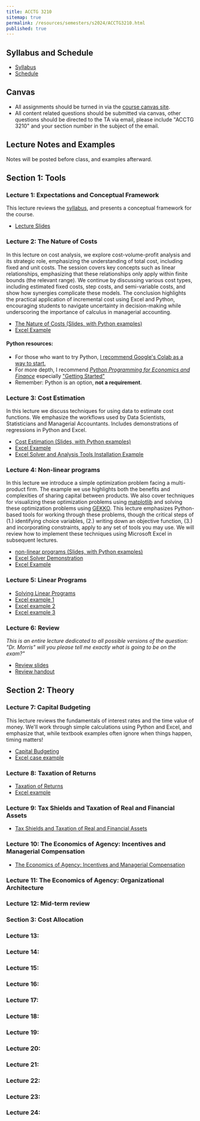```yaml
---
title: ACCTG 3210
sitemap: true
permalink: /resources/semesters/s2024/ACCTG3210.html
published: true
---
```


## Syllabus and Schedule
- [Syllabus](/resources/semesters/s2024/ACCTG3210Syl.html)
- [Schedule](https://arthurhowardmorris.github.io/resources/semesters/s2024/ACCTG3210Syl.html#course-schedule-and-outline)

## Canvas
- All assignments should be turned in via the [course canvas
  site](https://canvas.ust.hk/courses/54660).
- All content related questions should be submitted via canvas, other questions should be directed to the TA via email, please include "ACCTG 3210" and your section number in the subject of the email.

## Lecture Notes and Examples
Notes will be posted before class, and examples afterward.

## Section 1: Tools 
### Lecture 1: Expectations and Conceptual Framework
This lecture reviews the [syllabus](/resources/semesters/s2024/ACCTG3210Syl.html), and presents a conceptual framework for the course.
- [Lecture Slides](https://arthurhowardmorris.github.io/assets/slides/acct3210/S1/Lecture1SlidesIntroductiontoMA.slides.html)

### Lecture 2: The Nature of Costs  
In this lecture on cost analysis, we explore cost-volume-profit analysis and
its strategic role, emphasizing the understanding of total cost, including
fixed and unit costs. The session covers key concepts such as linear
relationships, emphasizing that these relationships only apply within finite
bounds (the relevant range). We continue by discussing various cost types,
including estimated fixed costs, step costs, and semi-variable costs, and show
how synergies complicate these models. The conclusion highlights the practical
application of incremental cost using Excel and Python, encouraging students to
navigate uncertainty in decision-making while underscoring the importance of
calculus in managerial accounting.
- [The Nature of Costs (Slides, with Python examples)](https://arthurhowardmorris.github.io/assets/slides/acct3210/S2/Session2Slides.slides.html)
- [Excel Example](https://arthurhowardmorris.github.io/assets/slides/acct3210/S2/Problem1.xlsx)

#### Python resources:
- For those who want to try Python, [I recommend Google's Colab as a way to start.](https://colab.research.google.com)
- For more depth, I recommend [_Python Programming for Economics and Finance_](https://python-programming.quantecon.org/intro.html) especially ["Getting Started"](https://python-programming.quantecon.org/getting_started.html)
- Remember: Python is an option, __not a requirement__.

### Lecture 3: Cost Estimation 
In this lecture we discuss techniques for using data to estimate cost
functions. We emphasize the workflows used by Data Scientists, Statisticians
and Managerial Accountants. Includes demonstrations of regressions in Python
and Excel.
- [Cost Estimation (Slides, with Python examples)](https://arthurhowardmorris.github.io/assets/slides/acct3210/S3/Lecture3CostEstimation.slides.html)
- [Excel Example](https://arthurhowardmorris.github.io/assets/slides/acct3210/S3/Problem2and3.xlsx)
- [Excel Solver and Analysis Tools Installation Example](https://hkust.zoom.us/rec/share/JS34u7vTilbizUIamCgTx3Qoo1W6CALwyX6S3EwSjKlgdq4Srm4oNhABuGcuEaJr.n8TuwaayQxMFNZ0d)

### Lecture 4: Non-linear programs
In this lecture we introduce a simple optimization problem facing a
multi-product firm. The example we use highlights both the benefits and
complexities of sharing capital between products. We also cover techniques for
visualizing these optimization problems using
[matplotlib](https://matplotlib.org) and solving these optimization problems
using [GEKKO](https://gekko.readthedocs.io/en/latest/). This lecture emphasizes
Python-based tools for working through these problems, though the critical
steps of (1.) identifying choice variables, (2.) writing down an objective
function, (3.) and incorporating constraints, apply to any set of tools you may
use. We will review how to implement these techniques using Microsoft Excel in
subsequent lectures.
- [non-linear programs (Slides, with Python examples)](https://arthurhowardmorris.github.io/assets/slides/acct3210/S4/lecture4nonlinearProgramming.slides.html)
- [Excel Solver Demonstration](https://hkust.zoom.us/rec/share/M38rOhOqmzlzayYjKmWNt4G-y8VpWLSL_WpP24eGsnRSAk7cOJy_1YAymJ4I_sTI.f0oj0kGGvr30iThf)
- [Excel Example](https://arthurhowardmorris.github.io/assets/slides/acct3210/S4/nonlinearexample.xlsx)

### Lecture 5: Linear Programs 
- [Solving Linear Programs](https://arthurhowardmorris.github.io/assets/slides/acct3210/S5/SolvingLPs.slides.html)
- [Excel example 1](https://arthurhowardmorris.github.io/assets/slides/acct3210/S5/E1.xlsx)
- [Excel example 2](https://arthurhowardmorris.github.io/assets/slides/acct3210/S5/E2.xlsx)
- [Excel example 3](https://arthurhowardmorris.github.io/assets/slides/acct3210/S5/E3.xlsx)

### Lecture 6: Review 
_This is an entire lecture dedicated to all possible versions of the question: "Dr. Morris" will you please tell me exactly what is going to be on the exam?"_

<!-- /Users/cahalcaomh/ArthurHowardMorris.github.io/assets/slides/acct3210/S6/rev_slides.md -->
<!-- https://arthurhowardmorris.github.io/assets/slides/acct3210/S6/rev_slides.pdf -->
- [Review slides](https://arthurhowardmorris.github.io/assets/slides/acct3210/S6/rev_slides.pdf)
- [Review handout](https://arthurhowardmorris.github.io/assets/slides/acct3210/S6/rev_slides_handout.pdf)
## Section 2: Theory

### Lecture 7: Capital Budgeting
This lecture reviews the fundamentals of interest rates and the time value of money. We'll work through simple calculations using Python and Excel, and emphasize that, while textbook examples often ignore when things happen, timing matters!
- [Capital Budgeting ](https://arthurhowardmorris.github.io/assets/slides/acct3210/S7/lecture7capitalbudgeting.slides.html)
- [Excel case example](https://arthurhowardmorris.github.io/assets/slides/acct3210/S7/case.xlsx)

### Lecture 8: Taxation of Returns
- [Taxation of Returns ](https://arthurhowardmorris.github.io/assets/slides/acct3210/S8/lecture8taxes.slides.html)
- [Excel example](https://arthurhowardmorris.github.io/assets/slides/acct3210/S8/AlternativeSavingsVehiclesCalc.xlsx)
<!-- https://arthurhowardmorris.github.io/assets/slides/acct3210/S1/Lecture1SlidesIntroductiontoMA.slides.html -->
<!-- https://arthurhowardmorris.github.io/assets/slides/HKJF_slides/MMSW_hkjfc.slides.html -->
<!-- https://arthurhowardmorris.github.io/resources/semesters/s2023/S1/Lecture1SlidesIntroductiontoMA.nslides.html -->

### Lecture 9: Tax Shields and Taxation of Real and Financial Assets
- [Tax Shields and Taxation of Real and Financial Assets](https://arthurhowardmorris.github.io/assets/slides/acct3210/S9/session9realvsfinan.slides.html)

### Lecture 10: The Economics of Agency: Incentives and Managerial Compensation
- [The Economics of Agency: Incentives and Managerial Compensation](https://arthurhowardmorris.github.io/assets/slides/acct3210/S10/session10incentives.slides.html)

### Lecture 11: The Economics of Agency: Organizational Architecture
<!-- - [The Economics of Agency: Organizational Architecture](https://arthurhowardmorris.github.io/assets/slides/acct3210/S11/MoreIncentives.slides.html) -->

### Lecture 12: Mid-term review
<!-- - [Mid-term review](https://arthurhowardmorris.github.io/assets/slides/acct3210/S12/review.slides.html) -->

### Section 3: Cost Allocation

### Lecture 13:
<!-- - [Responsibility Accounting and Transfer Pricing](https://arthurhowardmorris.github.io/assets/slides/acct3210/S13/transferpricing.slides.html) -->

### Lecture 14:
<!-- - [Multinational Transfer Pricing and Taxation](https://arthurhowardmorris.github.io/assets/slides/acct3210/S14/vik_slides.html) -->
<!-- - [Vik-Giger Solution](https://arthurhowardmorris.github.io/assets/slides/acct3210/S14/vik_solution_slides.html)  -->
<!-- [pdf version](https://arthurhowardmorris.github.io/assets/slides/acct3210/S14/vik_solution_slides_handouts.pdf) -->

### Lecture 15:
<!-- - Exam Solution Review (No slides) -->

### Lecture 16:
<!-- - [Cost Allocation: Theory (slides)](https://arthurhowardmorris.github.io/assets/slides/acct3210/S16/costallocation1_slides.html) -->
<!-- - [Cost Allocation: Theory (handout)](https://arthurhowardmorris.github.io/assets/slides/acct3210/S16/costallocation1_slides_handouts.pdf) -->

### Lecture 17:
<!-- - [Cost Allocation: In Practice (slides)](https://arthurhowardmorris.github.io/assets/slides/acct3210/S17/costallocation2_slides.html) -->
<!-- - [Cost Allocation: In Practice (handout)](https://arthurhowardmorris.github.io/assets/slides/acct3210/S17/costallocation2_slides_handouts.pdf) -->

### Lecture 18:
<!-- - [Modern Cost Allocation (slides)](https://arthurhowardmorris.github.io/assets/slides/acct3210/S18/costallocation3_slides.html) -->
<!-- - [Modern Cost Allocation (handout)](https://arthurhowardmorris.github.io/assets/slides/acct3210/S18/costallocation3_slides_handouts.pdf) -->

### Lecture 19:
<!-- - [Absorption Costing (slides)](https://arthurhowardmorris.github.io/assets/slides/acct3210/S19/problems.html) -->
<!-- - [Absorption Costing (handout)](https://arthurhowardmorris.github.io/assets/slides/acct3210/S19/problems_handouts.pdf) -->

### Lecture 20:
<!-- - [Absorption Costing (slides)](https://arthurhowardmorris.github.io/assets/slides/acct3210/S20/problems.html) -->
<!-- - [Absorption Costing (handout)](https://arthurhowardmorris.github.io/assets/slides/acct3210/S20/problems_handouts.pdf) -->

### Lecture 21:
<!-- - [Activity Based Costing (slides)](https://arthurhowardmorris.github.io/assets/slides/acct3210/S21/slides.html) -->
<!-- - [Activity Based Costing (handout)](https://arthurhowardmorris.github.io/assets/slides/acct3210/S21/slides_handouts.pdf) -->

### Lecture 22:
<!-- - [Budgeting (slides)](https://arthurhowardmorris.github.io/assets/slides/acct3210/S22/slides.html) -->
<!-- - [Budgeting (handout)](https://arthurhowardmorris.github.io/assets/slides/acct3210/S22/slides_handouts.pdf) -->

### Lecture 23:
<!-- - [Standard Costs and Variances (slides)](https://arthurhowardmorris.github.io/assets/slides/acct3210/S23/slides.html) -->
<!-- - [Standard Costs and Variances (handout)](https://arthurhowardmorris.github.io/assets/slides/acct3210/S23/slides_handouts.pdf) -->

### Lecture 24:
<!-- - [Exam Review (slides)](https://arthurhowardmorris.github.io/assets/slides/acct3210/S24/slides.html) -->
<!-- - [Exam Review (handout)](https://arthurhowardmorris.github.io/assets/slides/acct3210/S24/slides_handouts.pdf) -->
